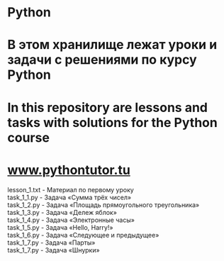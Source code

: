 # Python
# В этом хранилище лежат уроки и задачи с решениями по курсу Python
# In this repository are lessons and tasks with solutions for the Python course
# www.pythontutor.tu

lesson_1.txt      - Материал по первому уроку\
task_1_1.py       - Задача «Сумма трёх чисел»\
task_1_2.py       - Задача «Площадь прямоугольного треугольника»\
task_1_3.py       - Задача «Дележ яблок»\
task_1_4.py       - Задача «Электронные часы»\
task_1_5.py       - Задача «Hello, Harry!»\
task_1_6.py       - Задача «Следующее и предыдущее»\
task_1_7.py       - Задача «Парты»\
task_1_7.py       - Задача «Шнурки»
